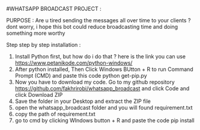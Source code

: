 #WHATSAPP BROADCAST PROJECT : 

PURPOSE : Are u tired sending the messages all over time to your clients ? dont worry, i hope this bot could reduce broadcasting time and doing something more worthy 

Step step by step installation : 
1. Install Python first, but how do i do that ? here is the link you can use https://www.petanikode.com/python-windows/
2. After python installed, Then Click Windows BUtton + R to run Command Prompt (CMD) and paste this code  python get-pip.py
3.  Now you have to download my code. Go to my github repository https://github.com/fakhrirobi/whatsapp_broadcast and click Code and click Download ZIP 
4. Save the folder in your Desktop and extract the ZIP file
5. open the whatsapp_broadcast folder and you will found requirement.txt 
6. copy the path of requirement.txt 
6. go to cmd by clicking WIndows button + R and paste the code pip install 

